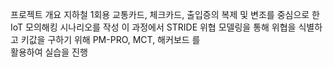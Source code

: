 프로젝트 개요 
지하철 1회용 교통카드, 체크카드, 출입증의 복제 및 변조를 중심으로 한 IoT 모의해킹 시나리오를 작성	이 과정에서 STRIDE 위협 모델링을 통해  위협을 식별하고 키값을 구하기 위해 PM-PRO, MCT, 해커보드 를  
활용하여 실습을 진행

